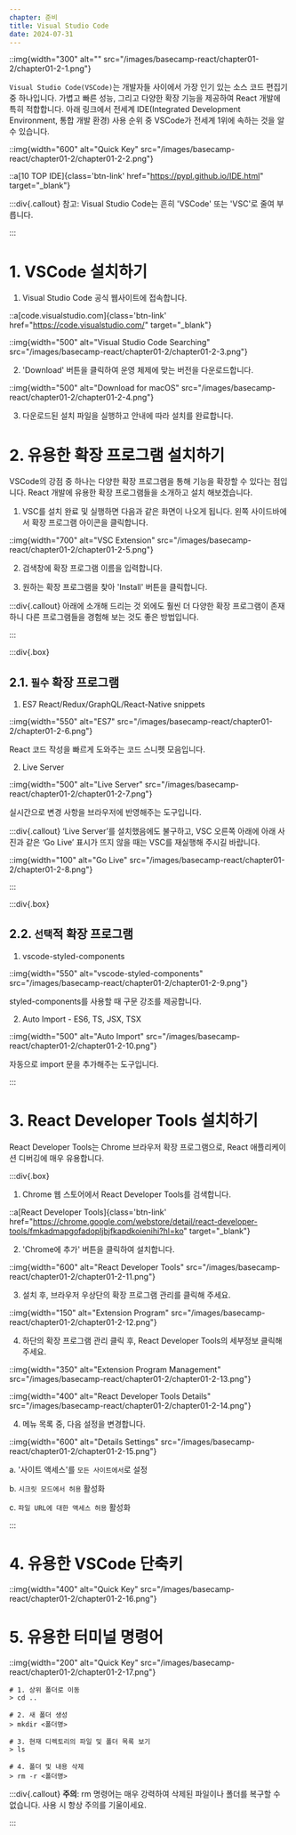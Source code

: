 ```yaml
---
chapter: 준비
title: Visual Studio Code
date: 2024-07-31
---
```


::img{width="300" alt="" src="/images/basecamp-react/chapter01-2/chapter01-2-1.png"}

`Visual Studio Code(VSCode)`는 개발자들 사이에서 가장 인기 있는 소스 코드 편집기 중 하나입니다. 가볍고 빠른 성능, 그리고 다양한 확장 기능을 제공하여 React 개발에 특히 적합합니다. 아래 링크에서 전세계 IDE(Integrated Development Environment, 통합 개발 환경) 사용 순위 중 VSCode가 전세계 1위에 속하는 것을 알 수 있습니다.

::img{width="600" alt="Quick Key" src="/images/basecamp-react/chapter01-2/chapter01-2-2.png"}

::a[10 TOP IDE]{class='btn-link' href="https://pypl.github.io/IDE.html" target="\_blank"}

:::div{.callout}
참고: Visual Studio Code는 흔히 'VSCode' 또는 'VSC'로 줄여 부릅니다.

:::

# 1. VSCode 설치하기

1. Visual Studio Code 공식 웹사이트에 접속합니다.

::a[code.visualstudio.com]{class='btn-link' href="https://code.visualstudio.com/" target="\_blank"}

::img{width="500" alt="Visual Studio Code Searching" src="/images/basecamp-react/chapter01-2/chapter01-2-3.png"}

2. 'Download' 버튼을 클릭하여 운영 체제에 맞는 버전을 다운로드합니다.

::img{width="500" alt="Download for macOS" src="/images/basecamp-react/chapter01-2/chapter01-2-4.png"}

3. 다운로드된 설치 파일을 실행하고 안내에 따라 설치를 완료합니다.

# 2. 유용한 확장 프로그램 설치하기

VSCode의 강점 중 하나는 다양한 확장 프로그램을 통해 기능을 확장할 수 있다는 점입니다. React 개발에 유용한 확장 프로그램들을 소개하고 설치 해보겠습니다.

1. VSC를 설치 완료 및 실행하면 다음과 같은 화면이 나오게 됩니다. 왼쪽 사이드바에서 확장 프로그램 아이콘을 클릭합니다.

::img{width="700" alt="VSC Extension" src="/images/basecamp-react/chapter01-2/chapter01-2-5.png"}

2. 검색창에 확장 프로그램 이름을 입력합니다.

3. 원하는 확장 프로그램을 찾아 'Install' 버튼을 클릭합니다.

:::div{.callout}
아래에 소개해 드리는 것 외에도 훨씬 더 다양한 확장 프로그램이 존재하니 다른 프로그램들을 경험해 보는 것도 좋은 방법입니다.

:::

:::div{.box}

## 2.1. `필수` 확장 프로그램

1. ES7 React/Redux/GraphQL/React-Native snippets

::img{width="550" alt="ES7" src="/images/basecamp-react/chapter01-2/chapter01-2-6.png"}

React 코드 작성을 빠르게 도와주는 코드 스니펫 모음입니다.

2. Live Server

::img{width="500" alt="Live Server" src="/images/basecamp-react/chapter01-2/chapter01-2-7.png"}

실시간으로 변경 사항을 브라우저에 반영해주는 도구입니다.

:::div{.callout}
‘Live Server’를 설치했음에도 불구하고, VSC 오른쪽 아래에 아래 사진과 같은 ‘Go Live’ 표시가 뜨지 않을 때는 VSC를 재실행해 주시길 바랍니다.

::img{width="100" alt="Go Live" src="/images/basecamp-react/chapter01-2/chapter01-2-8.png"}

:::

:::div{.box}

## 2.2. `선택`적 확장 프로그램

1. vscode-styled-components

::img{width="550" alt="vscode-styled-components" src="/images/basecamp-react/chapter01-2/chapter01-2-9.png"}

styled-components를 사용할 때 구문 강조를 제공합니다.

2. Auto Import - ES6, TS, JSX, TSX

::img{width="500" alt="Auto Import" src="/images/basecamp-react/chapter01-2/chapter01-2-10.png"}

자동으로 import 문을 추가해주는 도구입니다.

:::

# 3. React Developer Tools 설치하기

React Developer Tools는 Chrome 브라우저 확장 프로그램으로, React 애플리케이션 디버깅에 매우 유용합니다.

:::div{.box}

1. Chrome 웹 스토어에서 React Developer Tools를 검색합니다.

::a[React Developer Tools]{class='btn-link' href="https://chrome.google.com/webstore/detail/react-developer-tools/fmkadmapgofadopljbjfkapdkoienihi?hl=ko" target="\_blank"}

2. 'Chrome에 추가' 버튼을 클릭하여 설치합니다.

::img{width="600" alt="React Developer Tools" src="/images/basecamp-react/chapter01-2/chapter01-2-11.png"}

3. 설치 후, 브라우저 우상단의 확장 프로그램 관리를 클릭해 주세요.

::img{width="150" alt="Extension Program" src="/images/basecamp-react/chapter01-2/chapter01-2-12.png"}

4. 하단의 확장 프로그램 관리 클릭 후, React Developer Tools의 세부정보 클릭해 주세요.

::img{width="350" alt="Extension Program Management" src="/images/basecamp-react/chapter01-2/chapter01-2-13.png"}

::img{width="400" alt="React Developer Tools Details" src="/images/basecamp-react/chapter01-2/chapter01-2-14.png"}

4. 메뉴 목록 중, 다음 설정을 변경합니다.

::img{width="600" alt="Details Settings" src="/images/basecamp-react/chapter01-2/chapter01-2-15.png"}

a. '사이트 액세스'를 `모든 사이트에서`로 설정

b. `시크릿 모드에서 허용` 활성화

c. `파일 URL에 대한 액세스 허용` 활성화

:::

# 4. 유용한 VSCode 단축키

::img{width="400" alt="Quick Key" src="/images/basecamp-react/chapter01-2/chapter01-2-16.png"}

# 5. 유용한 터미널 명령어

::img{width="200" alt="Quick Key" src="/images/basecamp-react/chapter01-2/chapter01-2-17.png"}

```shell
# 1. 상위 폴더로 이동
> cd ..
```

```shell
# 2. 새 폴더 생성
> mkdir <폴더명>
```

```shell
# 3. 현재 디렉토리의 파일 및 폴더 목록 보기
> ls
```

```shell
# 4. 폴더 및 내용 삭제
> rm -r <폴더명>
```

:::div{.callout}
**주의**: rm 명령어는 매우 강력하여 삭제된 파일이나 폴더를 복구할 수 없습니다. 사용 시 항상 주의를 기울이세요.

:::
